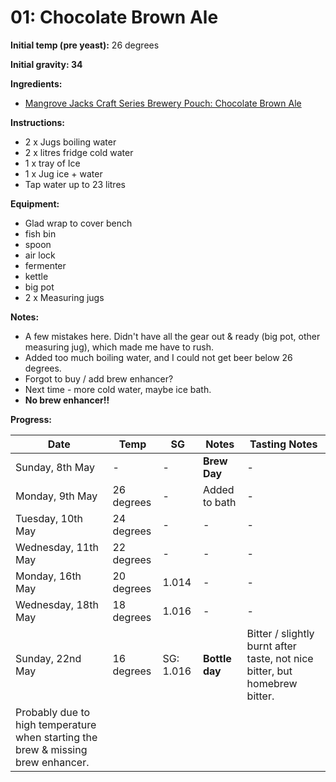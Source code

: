 # 01: Chocolate Brown Ale

**Initial temp (pre yeast):** 26 degrees

**Initial gravity: 34**

**Ingredients:**
* [Mangrove Jacks Craft Series Brewery Pouch: Chocolate Brown Ale](http://mangrovejacks.com/collections/craft-series-brewery-pouch/products/mangrove-jacks-craft-series-nut-brown-ale-pouch)

**Instructions:**
* 2 x Jugs boiling water
* 2 x litres fridge cold water
* 1 x tray of Ice
* 1 x Jug ice + water
* Tap water up to 23 litres

**Equipment:**

* Glad wrap to cover bench
* fish bin
* spoon
* air lock
* fermenter
* kettle
* big pot
* 2 x Measuring jugs


**Notes:**
* A few mistakes here. Didn't have all the gear out & ready (big pot, other measuring jug), which made me have to rush.
* Added too much boiling water, and I could not get beer below 26 degrees.
* Forgot to buy / add brew enhancer?
* Next time - more cold water, maybe ice bath.
* **No brew enhancer!!**

**Progress:**

| Date | Temp | SG | Notes | Tasting Notes |
| -- | -- | -- | -- | -- |
| Sunday, 8th May | - | - | **Brew Day** | - |
| Monday, 9th May | 26 degrees | - | Added to bath | - |
| Tuesday, 10th May | 24 degrees | - | - | - |
| Wednesday, 11th May | 22 degrees | - | - | - |
| Monday, 16th May | 20 degrees | 1.014 | - | - |
| Wednesday, 18th May | 18 degrees | 1.016 | - | - |
| Sunday, 22nd May | 16 degrees | SG: 1.016 | **Bottle day** | Bitter / slightly burnt after taste, not nice bitter, but homebrew bitter.
Probably due to high temperature when starting the brew & missing brew enhancer. |